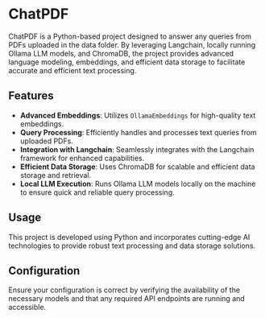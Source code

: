 # ChatPDF

ChatPDF is a Python-based project designed to answer any queries from PDFs uploaded in the data folder. By leveraging Langchain, locally running Ollama LLM models, and ChromaDB, the project provides advanced language modeling, embeddings, and efficient data storage to facilitate accurate and efficient text processing.

## Features

- **Advanced Embeddings**: Utilizes `OllamaEmbeddings` for high-quality text embeddings.
- **Query Processing**: Efficiently handles and processes text queries from uploaded PDFs.
- **Integration with Langchain**: Seamlessly integrates with the Langchain framework for enhanced capabilities.
- **Efficient Data Storage**: Uses ChromaDB for scalable and efficient data storage and retrieval.
- **Local LLM Execution**: Runs Ollama LLM models locally on the machine to ensure quick and reliable query processing.

## Usage

This project is developed using Python and incorporates cutting-edge AI technologies to provide robust text processing and data storage solutions.

## Configuration

Ensure your configuration is correct by verifying the availability of the necessary models and that any required API endpoints are running and accessible.
